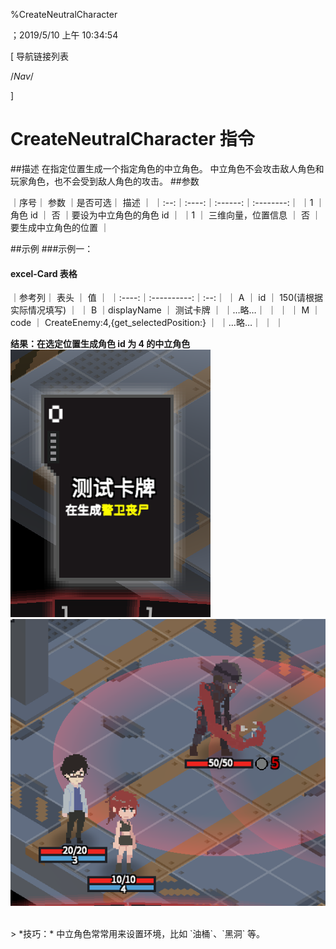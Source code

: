 
%CreateNeutralCharacter

；2019/5/10 上午 10:34:54

[ 导航链接列表

/*Nav*/

]
# CreateNeutralCharacter 指令

##描述
在指定位置生成一个指定角色的中立角色。
中立角色不会攻击敌人角色和玩家角色，也不会受到敌人角色的攻击。
##参数



｜序号｜ 参数 ｜是否可选｜          描述  ｜
｜:--:｜:----:｜:------:｜:--------:｜
｜1  ｜ 角色 id ｜   否   ｜要设为中立角色的角色 id ｜
｜1  ｜ 三维向量，位置信息 ｜   否   ｜要生成中立角色的位置 ｜



##示例
###示例一：
#### excel-Card 表格

｜参考列｜    表头    ｜ 值 ｜
｜:----:｜:----------:｜:--:｜
｜  A   ｜     id     ｜  150(请根据实际情况填写) ｜
｜  B   ｜displayName ｜  测试卡牌  ｜
｜…略…｜            ｜    ｜
｜  M   ｜    code    ｜  CreateEnemy:4,{get_selectedPosition:}  ｜
｜…略…｜            ｜    ｜

**结果：在选定位置生成角色 id 为 4 的中立角色**
![CreateNeuTralCharacterSample1](createneutralcharacter~/Images~/CREATENEUTRALCHARACTERSAMPLE1.png)
![CreateNeutralCharacterSample2](createneutralcharacter~/Images~/CREATENEUTRALCHARACTERSAMPLE2.png)

<br/>
> *技巧：* 中立角色常常用来设置环境，比如 `油桶`、`黑洞` 等。

